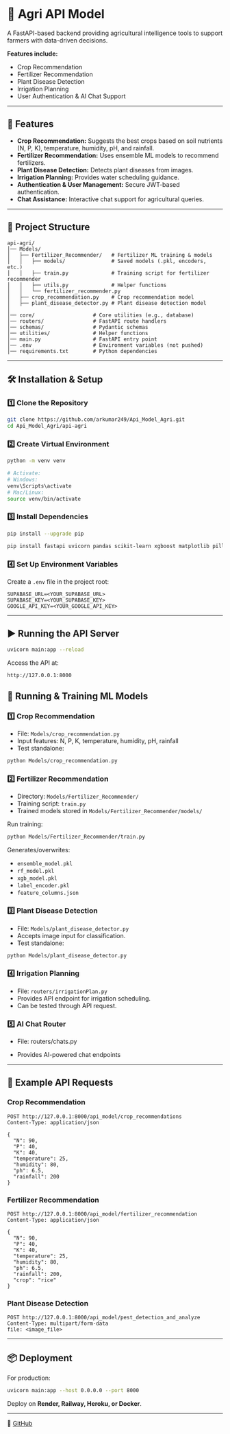 # 🌱 Agri API Model

A FastAPI-based backend providing agricultural intelligence tools to support farmers with data-driven decisions.

**Features include:**

* Crop Recommendation
* Fertilizer Recommendation
* Plant Disease Detection
* Irrigation Planning
* User Authentication & AI Chat Support

---

## 🚀 Features

* **Crop Recommendation:** Suggests the best crops based on soil nutrients (N, P, K), temperature, humidity, pH, and rainfall.
* **Fertilizer Recommendation:** Uses ensemble ML models to recommend fertilizers.
* **Plant Disease Detection:** Detects plant diseases from images.
* **Irrigation Planning:** Provides water scheduling guidance.
* **Authentication & User Management:** Secure JWT-based authentication.
* **Chat Assistance:** Interactive chat support for agricultural queries.

---

## 📂 Project Structure

```
api-agri/
│── Models/                 
│   ├── Fertilizer_Recommender/   # Fertilizer ML training & models
│   │   ├── models/               # Saved models (.pkl, encoders, etc.)
│   │   ├── train.py              # Training script for fertilizer recommender
│   │   ├── utils.py              # Helper functions
│   │   └── fertilizer_recommender.py
│   ├── crop_recommendation.py    # Crop recommendation model
│   ├── plant_disease_detector.py # Plant disease detection model
│
│── core/                   # Core utilities (e.g., database)
│── routers/                # FastAPI route handlers
│── schemas/                # Pydantic schemas
│── utilities/              # Helper functions
│── main.py                 # FastAPI entry point
│── .env                    # Environment variables (not pushed)
│── requirements.txt        # Python dependencies
```

---

## 🛠️ Installation & Setup

### 1️⃣ Clone the Repository

```bash
git clone https://github.com/arkumar249/Api_Model_Agri.git
cd Api_Model_Agri/api-agri
```

### 2️⃣ Create Virtual Environment

```bash
python -m venv venv

# Activate:
# Windows:
venv\Scripts\activate
# Mac/Linux:
source venv/bin/activate
```

### 3️⃣ Install Dependencies

```bash
pip install --upgrade pip
```

```bash
pip install fastapi uvicorn pandas scikit-learn xgboost matplotlib pillow python-multipart pydantic
```

### 4️⃣ Set Up Environment Variables

Create a `.env` file in the project root:

```env
SUPABASE_URL=<YOUR_SUPABASE_URL>
SUPABASE_KEY=<YOUR_SUPABASE_KEY>
GOOGLE_API_KEY=<YOUR_GOOGLE_API_KEY>
```

---

## ▶️ Running the API Server

```bash
uvicorn main:app --reload
```

Access the API at:

```
http://127.0.0.1:8000
```

## 🤖 Running & Training ML Models

### 1️⃣ Crop Recommendation

* File: `Models/crop_recommendation.py`
* Input features: N, P, K, temperature, humidity, pH, rainfall
* Test standalone:

```bash
python Models/crop_recommendation.py
```

### 2️⃣ Fertilizer Recommendation

* Directory: `Models/Fertilizer_Recommender/`
* Training script: `train.py`
* Trained models stored in `Models/Fertilizer_Recommender/models/`

Run training:

```bash
python Models/Fertilizer_Recommender/train.py
```

Generates/overwrites:

* `ensemble_model.pkl`
* `rf_model.pkl`
* `xgb_model.pkl`
* `label_encoder.pkl`
* `feature_columns.json`

### 3️⃣ Plant Disease Detection

* File: `Models/plant_disease_detector.py`
* Accepts image input for classification.
* Test standalone:

```bash
python Models/plant_disease_detector.py
```

### 4️⃣ Irrigation Planning

* File: `routers/irrigationPlan.py`
* Provides API endpoint for irrigation scheduling.
* Can be tested through API request.


### 5️⃣ AI Chat Router

* File: routers/chats.py

 * Provides AI-powered chat endpoints
---

## 🧪 Example API Requests



### Crop Recommendation

```http
POST http://127.0.0.1:8000/api_model/crop_recommendations
Content-Type: application/json

{
  "N": 90,
  "P": 40,
  "K": 40,
  "temperature": 25,
  "humidity": 80,
  "ph": 6.5,
  "rainfall": 200
}
```

### Fertilizer Recommendation

```http
POST http://127.0.0.1:8000/api_model/fertilizer_recommendation
Content-Type: application/json

{
  "N": 90,
  "P": 40,
  "K": 40,
  "temperature": 25,
  "humidity": 80,
  "ph": 6.5,
  "rainfall": 200,
  "crop": "rice"
}
```

### Plant Disease Detection

```http
POST http://127.0.0.1:8000/api_model/pest_detection_and_analyze
Content-Type: multipart/form-data
file: <image_file>
```

---

## 📦 Deployment

For production:

```bash
uvicorn main:app --host 0.0.0.0 --port 8000
```

Deploy on **Render, Railway, Heroku, or Docker**.

---


🔗 [GitHub](https://github.com/arkumar249)
